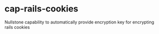 # cap-rails-cookies
Nullstone capability to automatically provide encryption key for encrypting rails cookies
